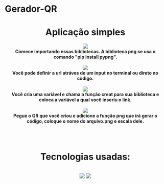# Gerador-QR
<div align="center">
<h1>Aplicação simples</h1>
</div>
<div align="center">
<img src="https://user-images.githubusercontent.com/103688000/174128807-cd0b9c12-cac3-4b7f-af0a-e349d44cce60.png"><br>
<b>Comece importando essas bibliotecas. A biblioteca png se usa o comando "pip install pypng".</b><br><br>
<img src="https://user-images.githubusercontent.com/103688000/174129220-b1389940-3d0d-4d7a-a12f-47da27c6cb8b.png"><br>
<b>Você pode definir a url atráves de um input no terminal ou direto no còdigo.</b><br><br>
<img src="https://user-images.githubusercontent.com/103688000/174129801-a1f2f296-864a-47e2-b804-0031cc692441.png"><br>
<b>Você cria uma variável e chama a função creat para sua biblioteca e coloca a variável a qual você inseriu o link.</b><br><br>
<img src="https://user-images.githubusercontent.com/103688000/174130174-89c880a5-2c55-435a-92ab-d2e3ba6bc7eb.png"><br>
<b>Pegue  o QR que você criou e adicione a função png que irá gerar o código, coloque o nome do arquivo.png e escala dele.</b>
</div>

##
<br>
<div align="center">
  <h1>Tecnologias usadas:</h1><br>
<img src="https://img.shields.io/badge/Python-3776AB?style=for-the-badge&logo=python&logoColor=white">
<img src="https://img.shields.io/badge/Visual_Studio_Code-0078D4?style=for-the-badge&logo=visual%20studio%20code&logoColor=white">


</div>

